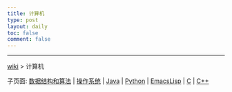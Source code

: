 ```yaml
---
title: 计算机
type: post
layout: daily
toc: false
comment: false
---
```

---
[wiki](/gknows/wiki) > 计算机

子页面: [数据结构和算法](/gknows/数据结构和算法) | [操作系统](/gknows/操作系统) | [Java](/gknows/java) | [Python](/gknows/python) | [EmacsLisp](/gknows/emacslisp) | [C](/gknows/c) | [C++](/gknows/c++)

